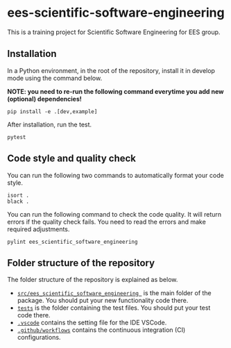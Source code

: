 # ees-scientific-software-engineering

This is a training project for Scientific Software Engineering for EES group.


## Installation

In a Python environment, in the root of the repository, install it in develop mode using the command below.

**NOTE: you need to re-run the following command everytime you add new (optional) dependencies!**

```shell
pip install -e .[dev,example]
```

After installation, run the test.

```shell
pytest
```

## Code style and quality check

You can run the following two commands to automatically format your code style.

```shell
isort .
black .
```

You can run the following command to check the code quality.
It will return errors if the quality check fails.
You need to read the errors and make required adjustments.

```shell
pylint ees_scientific_software_engineering 
```

## Folder structure of the repository

The folder structure of the repository is explained as below.


* [`src/ees_scientific_software_engineering `](./src/ees_scientific_software_engineering) is the main folder of the package. You should put your new functionality code there.
* [`tests`](./tests) is the folder containing the test files. You should put your test code there.
* [`.vscode`](./.vscode) contains the setting file for the IDE VSCode.
* [`.github/workflows`](./.github/workflows) contains the continuous integration (CI) configurations.
